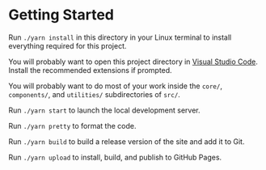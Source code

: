 # Getting Started

Run `./yarn install` in this directory in your Linux terminal to install
everything required for this project.

You will probably want to open this project directory in
[Visual Studio Code](https://code.visualstudio.com/). Install the recommended
extensions if prompted.

You will probably want to do most of your work inside the `core/`,
`components/`, and `utilities/` subdirectories of `src/`.

Run `./yarn start` to launch the local development server.

Run `./yarn pretty` to format the code.

Run `./yarn build` to build a release version of the site and add it to Git.

Run `./yarn upload` to install, build, and publish to GitHub Pages.
